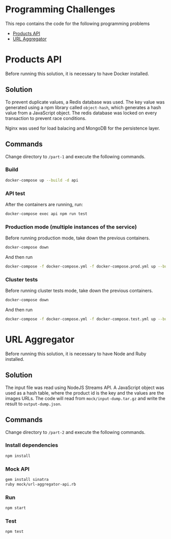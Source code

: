 # Programming Challenges

This repo contains the code for the following programming problems
- [Products API](#products-api)
- [URL Aggregator](#url-aggregator)



# Products API <a name="products-api"></a>
Before running this solution, it is necessary to have Docker installed.

## Solution
To prevent duplicate values, a Redis database was used. The key value was generated using a npm library called `object-hash`, which generates a hash value from a JavaScript object. The redis database was locked on every transaction to prevent race conditions.

Nginx was used for load balacing and MongoDB for the persistence layer.

## Commands
Change directory to `/part-1` and execute the following commands.
### Build
```bash
docker-compose up --build -d api
```
### API test
After the containers are running, run:
```bash
docker-compose exec api npm run test
```
### Production mode (multiple instances of the service)
Before running production mode, take down the previous containers.
```bash
docker-compose down
```
And then run
```bash
docker-compose -f docker-compose.yml -f docker-compose.prod.yml up --build -d --scale api=5
```
### Cluster tests
Before running cluster tests mode, take down the previous containers.
```bash
docker-compose down
```
And then run
```bash
docker-compose -f docker-compose.yml -f docker-compose.test.yml up --build --scale api=5 --abort-on-container-exit --exit-code-from api-tests
```


# URL Aggregator <a name="url-aggregator"></a>
Before running this solution, it is necessary to have Node and Ruby installed.

## Solution
The input file was read using NodeJS Streams API. A JavaScript object was used as a hash table, where the product id is the key and the values are the images URLs.
The code will read from `mock/input-dump.tar.gz` and write the result to `output-dump.json`.

## Commands
Change directory to `/part-2` and execute the following commands.
### Install dependencies
```bash
npm install
```
### Mock API
```bash
gem install sinatra
ruby mock/url-aggregator-api.rb
```
### Run
```bash
npm start
```
### Test
```bash
npm test
```
